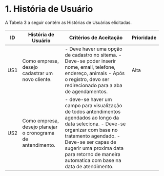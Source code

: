 # 1. História de Usuário

A Tabela 3 a seguir contém as Histórias de Usuárias elicitadas.

| ID | História de Usuário   | Critérios de Aceitação  | Prioridade |
|----|-----------------------|-------------------------|------------|
| US1 | Como empresa, desejo cadastrar um novo cliente. | - Deve haver uma opção de cadastro no sitema. - Deve-se poder inserir nome, email, telefone, endereço, animais - Após o registro, devo ser redirecionado para a aba de agendamentos. | Alta |
| US2 | Como empresa, desejo planejar o cronograma de antendimento. | - deve-se haver um campo para visualização de todos antendimentos agendados ao longo da data seleciona. - Deve-se organizar com base no tratamento agendado. - Deve-se ser capas de sugerir uma proxima data para retorno de maneira automatica com base na data de atendimento. |
